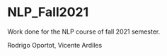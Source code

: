 # NLP_Fall2021
Work done for the NLP course of fall 2021 semester.

Rodrigo Oportot, Vicente Ardiles
